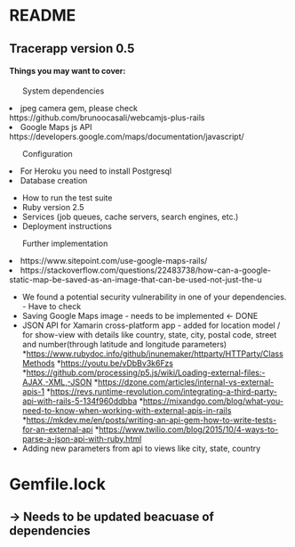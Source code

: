 
# README

<h2>Tracerapp version 0.5</h2>

<h4>Things you may want to cover:</h4>



<ul>System dependencies</ul>
<li>jpeg camera gem, please check https://github.com/brunoocasali/webcamjs-plus-rails</li>
<li>Google Maps js API</li>
https://developers.google.com/maps/documentation/javascript/
<ul>Configuration</ul>
<li>For Heroku you need to install Postgresql</li>
<li>Database creation</li>


* How to run the test suite
* Ruby version 2.5
* Services (job queues, cache servers, search engines, etc.)
* Deployment instructions

<ul>Further implementation</ul>
<li>https://www.sitepoint.com/use-google-maps-rails/</li>
<li>https://stackoverflow.com/questions/22483738/how-can-a-google-static-map-be-saved-as-an-image-that-can-be-used-not-just-the-u</li>

* We found a potential security vulnerability in one of your dependencies. - Have to check
* Saving Google Maps image - needs to be implemented <- DONE
* JSON API for Xamarin cross-platform app - added for location model / for show-view with details like country, state, city, postal code, street and number(through latitude and longitude parameters)
*https://www.rubydoc.info/github/jnunemaker/httparty/HTTParty/ClassMethods
*https://youtu.be/vDbBv3k6Fzs
*https://github.com/processing/p5.js/wiki/Loading-external-files:-AJAX,-XML,-JSON
*https://dzone.com/articles/internal-vs-external-apis-1
*https://revs.runtime-revolution.com/integrating-a-third-party-api-with-rails-5-134f960ddbba
*https://mixandgo.com/blog/what-you-need-to-know-when-working-with-external-apis-in-rails
*https://mkdev.me/en/posts/writing-an-api-gem-how-to-write-tests-for-an-external-api
*https://www.twilio.com/blog/2015/10/4-ways-to-parse-a-json-api-with-ruby.html
* Adding new parameters from api to views like city, state, country
# Gemfile.lock
## -> Needs to be updated beacuase of dependencies
